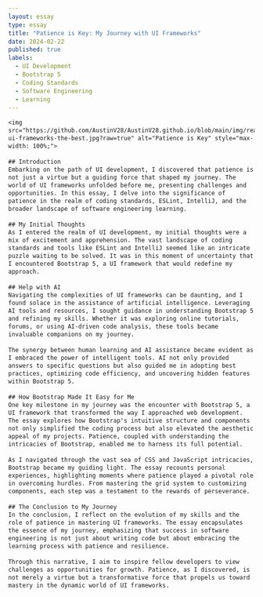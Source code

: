 ```yaml
---
layout: essay
type: essay
title: "Patience is Key: My Journey with UI Frameworks"
date: 2024-02-22
published: true
labels:
  - UI Development
  - Bootstrap 5
  - Coding Standards
  - Software Engineering
  - Learning
---
```

    <img src="https://github.com/AustinV28/AustinV28.github.io/blob/main/img/react-ui-frameworks-the-best.jpg?raw=true" alt="Patience is Key" style="max-width: 100%;">
    
    ## Introduction
    Embarking on the path of UI development, I discovered that patience is not just a virtue but a guiding force that shaped my journey. The world of UI frameworks unfolded before me, presenting challenges and opportunities. In this essay, I delve into the significance of patience in the realm of coding standards, ESLint, IntelliJ, and the broader landscape of software engineering learning.

    ## My Initial Thoughts
    As I entered the realm of UI development, my initial thoughts were a mix of excitement and apprehension. The vast landscape of coding standards and tools like ESLint and IntelliJ seemed like an intricate puzzle waiting to be solved. It was in this moment of uncertainty that I encountered Bootstrap 5, a UI framework that would redefine my approach.

    ## Help with AI
    Navigating the complexities of UI frameworks can be daunting, and I found solace in the assistance of artificial intelligence. Leveraging AI tools and resources, I sought guidance in understanding Bootstrap 5 and refining my skills. Whether it was exploring online tutorials, forums, or using AI-driven code analysis, these tools became invaluable companions on my journey.

    The synergy between human learning and AI assistance became evident as I embraced the power of intelligent tools. AI not only provided answers to specific questions but also guided me in adopting best practices, optimizing code efficiency, and uncovering hidden features within Bootstrap 5.

    ## How Bootstrap Made It Easy for Me
    One key milestone in my journey was the encounter with Bootstrap 5, a UI framework that transformed the way I approached web development. The essay explores how Bootstrap's intuitive structure and components not only simplified the coding process but also elevated the aesthetic appeal of my projects. Patience, coupled with understanding the intricacies of Bootstrap, enabled me to harness its full potential.

    As I navigated through the vast sea of CSS and JavaScript intricacies, Bootstrap became my guiding light. The essay recounts personal experiences, highlighting moments where patience played a pivotal role in overcoming hurdles. From mastering the grid system to customizing components, each step was a testament to the rewards of perseverance.

    ## The Conclusion to My Journey
    In the conclusion, I reflect on the evolution of my skills and the role of patience in mastering UI frameworks. The essay encapsulates the essence of my journey, emphasizing that success in software engineering is not just about writing code but about embracing the learning process with patience and resilience.

    Through this narrative, I aim to inspire fellow developers to view challenges as opportunities for growth. Patience, as I discovered, is not merely a virtue but a transformative force that propels us toward mastery in the dynamic world of UI frameworks.

